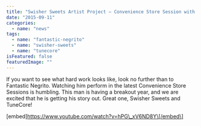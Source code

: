 ```yaml
---
title: "Swisher Sweets Artist Project – Convenience Store Session with Fantastic Negrito"
date: "2015-09-11"
categories: 
  - name: "news"
tags: 
  - name: "fantastic-negrito"
  - name: "swisher-sweets"
  - name: "tunecore"
isFeatured: false
featuredImage: ""
---
```


If you want to see what hard work looks like, look no further than to Fantastic Negrito. Watching him perform in the latest Convenience Store Sessions is humbling. This man is having a breakout year, and we are excited that he is getting his story out. Great one, Swisher Sweets and TuneCore!

\[embed\]https://www.youtube.com/watch?v=hPG\_xV6ND8Y\[/embed\]
